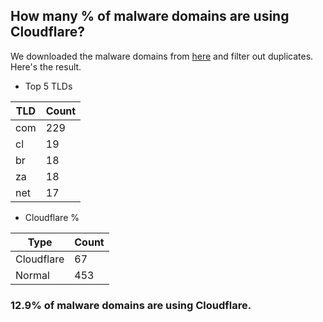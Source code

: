 ## How many % of malware domains are using Cloudflare?


We downloaded the malware domains from [here](https://urlhaus.abuse.ch) and filter out duplicates.
Here's the result.


[//]: # (start replacement)


- Top 5 TLDs

| TLD | Count |
| --- | --- |
| com | 229 |
| cl | 19 |
| br | 18 |
| za | 18 |
| net | 17 |


- Cloudflare %

| Type | Count |
| --- | --- |
| Cloudflare | 67 |
| Normal | 453 |


### 12.9% of malware domains are using Cloudflare.